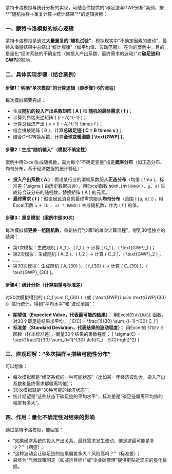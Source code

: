 蒙特卡洛模拟与统计分析的实现，可结合你提供的“碳足迹与GWP分析”案例，按**“随机抽样→重复计算→统计结果”**的逻辑拆解：


### 一、蒙特卡洛模拟的核心逻辑
蒙特卡洛模拟是通过**大量重复的“随机试验”**，模拟现实中“不确定因素的波动”，最终从海量结果中总结出“统计规律”（如平均值、波动范围）。在你的案例中，目的是量化“经济系统的不确定性（如投入产出系数、最终需求的波动）”对**碳足迹和GWP**的影响。


### 二、具体实现步骤（结合案例）
#### 步骤1：明确“单次模拟”的计算逻辑（即步骤1-6的流程）
每次模拟都要完成：
- 生成**随机的投入产出系数矩阵 \( A \)** 和 **随机的最终需求 \( f \)**；
- 计算列昂惕夫逆矩阵 \( (I - A)^{-1} \)；
- 计算总经济产出 \( x = (I - A)^{-1} \times f \)；
- 结合排放矩阵 \( B \)，计算**总碳足迹 \( C = B \times x \)**；
- 结合GHG转换系数，计算**全球变暖潜能 \( \text{GWP} \)**。


#### 步骤2：生成“随机输入”（模拟不确定性）
案例中用Excel生成随机数，需为每个“不确定变量”指定**概率分布**（如正态分布、均匀分布，基于经济数据的统计特征）：
- **投入产出系数 \( A \)**：假设某行业的消耗系数服从**正态分布**（均值 \( \mu \)、标准差 \( \sigma \) 由历史数据拟合），用Excel函数 `NORM.INV(RAND(), μ, σ)` 生成符合该分布的随机数，替换矩阵 \( A \) 的元素。
- **最终需求 \( f \)**：假设居民消费的最终需求服从**均匀分布**（范围 \( [a, b] \)），用Excel函数 `a + (b - a) * RAND()` 生成随机数，作为 \( f \) 的值。


#### 步骤3：重复模拟（案例中是30次）
每次模拟都**更换一组随机数**，重新执行“步骤1的单次计算流程”，得到30组独立的结果：
- 第1次模拟：生成随机 \( A_1 \)、\( f_1 \) → 计算 \( C_1 \)、\( \text{GWP}_1 \)；
- 第2次模拟：生成随机 \( A_2 \)、\( f_2 \) → 计算 \( C_2 \)、\( \text{GWP}_2 \)；
- ……
- 第30次模拟：生成随机 \( A_{30} \)、\( f_{30} \) → 计算 \( C_{30} \)、\( \text{GWP}_{30} \)。


#### 步骤4：统计分析（计算期望与标准差）
对30次模拟得到的 \( C_1 \sim C_{30} \)（或 \( \text{GWP}_1 \sim \text{GWP}_{30} \)）进行统计，得到“平均水平”和“波动范围”：
- **期望值（Expected Value，代表最可能的结果）**：
  用Excel的 `AVERAGE` 函数，对30个碳足迹结果求平均：
  \[
  E(C) = \frac{1}{30} \sum_{i=1}^{30} C_i
  \]
- **标准差（Standard Deviation，代表结果的波动程度）**：
  用Excel的 `STDEV.S` 函数（样本标准差），衡量30个结果的离散程度：
  \[
  \sigma(C) = \sqrt{\frac{1}{30} \sum_{i=1}^{30} \left(C_i - E(C)\right)^2}
  \]


### 三、直观理解：“多次抽样→描绘可能性分布”
可以想象：
- 每次模拟都是“经济系统的一种可能状态”（比如某一年经济波动大，投入产出系数和最终需求都偏离均值）；
- 30次模拟就是“30种可能的经济状态”；
- 统计期望是“这些状态下碳足迹的平均水平”，标准差是“碳足迹偏离平均值的幅度有多大”。


### 四、作用：量化不确定性对结果的影响
通过蒙特卡洛模拟，能回答：
- “如果经济系统的投入产出关系、最终需求发生波动，碳足迹最可能是多少？”（期望）；
- “这种波动会让碳足迹的结果偏差多大？风险高吗？”（标准差）；
- 最终为“气候政策制定（如减排目标）”或“企业碳管理”提供更贴近现实的量化依据。
